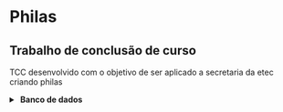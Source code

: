 # Philas

## Trabalho de conclusão de curso

TCC desenvolvido com o objetivo de ser aplicado a secretaria da etec criando philas

<details style="width: max-content; white-space: pre !important; overflow-x: scroll !important;">
  <summary> <b>Banco de dados</b> </summary>
  
  > ```sql
  > -- CRIA O BANCO
  > CREATE DATABASE `philas`; -- COMMENT 'TCC: Philas, Sistema gerenciador de atendimentos'
  >
  > -- CRIA A TABEAL USUÁRIO
  > CREATE TABLE `philas`.`usuario` (
  >   `id`        INT           NOT NULL  AUTO_INCREMENT  COMMENT 'ID do usuário',
  >   `nome`      VARCHAR(255)  NULL                      COMMENT 'Nome do usuário',
  >   `login`     VARCHAR(255)  NOT NULL                  COMMENT 'Usuário do usuário no login',
  >   `senha`     VARCHAR(255)  NOT NULL                  COMMENT 'Senha que do usuário no login',
  >   `email`     VARCHAR(255)  NULL                      COMMENT 'E-mail para contato do usuário',
  >   `telefone`  VARCHAR(20)   NULL                      COMMENT 'Telefone para contato do usuário',
  >   `cpf`       VARCHAR(14)   NOT NULL                  COMMENT 'Campo para validação do usuário (?)',
  >   `tipo`      VARCHAR(255)  NOT NULL  DEFAULT 'Comum' COMMENT 'Definição dos privilégios do usuário',
  >   PRIMARY KEY (`id`),
  >   UNIQUE `login_unique` (`login`)
  > ) ENGINE = InnoDB CHARSET = utf8 COLLATE utf8_general_ci COMMENT = 'Tabela para dados do usuário';
  >
  > -- CRIA A TABELA MOTIVO
  > CREATE TABLE `philas`.`motivo` (
  >   `id`              INT             NOT NULL AUTO_INCREMENT COMMENT 'ID do motivo',
  >   `descricao`       VARCHAR(255)    NOT NULL                COMMENT 'Título do motivo (e.g. Matrícula)',
  >   `tempo_previsto`  INT             NOT NULL                COMMENT 'Tempo previsto para dado motivo',
  >   PRIMARY KEY (`id`),
  >   UNIQUE `descricao_unique` (`descricao`)
  > ) ENGINE = InnoDB CHARSET = utf8 COLLATE utf8_general_ci COMMENT = 'Tabela para complementar o atendimento (chave estrangeira)';
  >
  > -- CRIA A TABELA ATENDIMENTO
  > CREATE TABLE `philas`.`atendimento` (
  >   `id`              INT       NOT NULL AUTO_INCREMENT COMMENT 'ID do atendimento',
  >   `cod_motivo`      INT       NULL                    COMMENT 'Chave Estrangeria para complemento',
  >   `descricao`       TEXT      NULL                    COMMENT 'Descrição fornecida pelo atendido sobre seu atendimento',
  >   `tempo_previsto`  INT       NULL                    COMMENT 'Tempo previsto fornecido pelo funcionário para o atendimento',
  >   `data_marcada`    DATETIME  NULL                    COMMENT 'Data marcada para o atendimento',
  >   `data_iniciada`   DATETIME  NULL                    COMMENT 'Data de início do atendimento',
  >   `data_finalizada` DATETIME  NULL                    COMMENT 'Data de finalização do atendimento',
  >   `cod_atendido`    INT       NULL                    COMMENT 'Chave Estrangeira do usuário que será atendido',
  >   `cod_atendente`   INT       NULL                    COMMENT 'Chave Estrangeira do usuário que realizará o atendimento',
  >   PRIMARY KEY (`id`)
  > ) ENGINE = InnoDB CHARSET = utf8 COLLATE utf8_general_ci COMMENT = 'Tabela para dados do atendimento';
  >
  > -- ADICIONA CONSTRAINS ÀS CHAVES ESTRANGEIRAS NA TABELA ATENDIEMENTO
  > ALTER TABLE `philas`.`atendimento`
  >   ADD CONSTRAINT `fk_id_motivo`
  >     FOREIGN KEY (`cod_motivo`) REFERENCES `motivo`(`id`) ON DELETE RESTRICT ON UPDATE RESTRICT,
  >   ADD CONSTRAINT `fk_id_usuario_ato`
  >     FOREIGN KEY (`cod_atendido`) REFERENCES `usuario`(`id`) ON DELETE RESTRICT ON UPDATE RESTRICT,
  >   ADD CONSTRAINT `fk_id_usuario_ate`
  >     FOREIGN KEY (`cod_atendente`) REFERENCES `usuario`(`id`) ON DELETE RESTRICT ON UPDATE RESTRICT;
  >
  > -- INSERÇÃO DE NECESSÁRIOS (user: Admin, password: admin)
  > INSERT INTO `philas`.`usuario`
  >   (`id`, `nome`, `login`, `senha`, `email`, `telefone`, `cpf`, `tipo`)
  > VALUES
  >   (NULL, 'Lorem ipsum dolor sit amet', 'Admin', '$2y$10$mbkpPmoCjCCFqZvqJSD8b.UCEZoL8uTIFk4vIavTcDuV912PXZ3QK', 'admin@example.com', '11111111111', '95788537002', 'Admin');
  > ```
</details>
